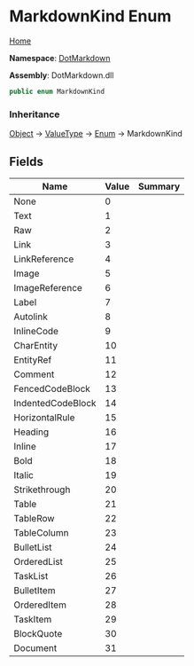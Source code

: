 # MarkdownKind Enum

[Home](../../README.md)

**Namespace**: [DotMarkdown](../README.md)

**Assembly**: DotMarkdown\.dll

```csharp
public enum MarkdownKind
```

### Inheritance

[Object](https://docs.microsoft.com/en-us/dotnet/api/system.object) &#x2192; [ValueType](https://docs.microsoft.com/en-us/dotnet/api/system.valuetype) &#x2192; [Enum](https://docs.microsoft.com/en-us/dotnet/api/system.enum) &#x2192; MarkdownKind

## Fields

| Name | Value | Summary |
| ---- | ----- | ------- |
| None | 0 |
| Text | 1 |
| Raw | 2 |
| Link | 3 |
| LinkReference | 4 |
| Image | 5 |
| ImageReference | 6 |
| Label | 7 |
| Autolink | 8 |
| InlineCode | 9 |
| CharEntity | 10 |
| EntityRef | 11 |
| Comment | 12 |
| FencedCodeBlock | 13 |
| IndentedCodeBlock | 14 |
| HorizontalRule | 15 |
| Heading | 16 |
| Inline | 17 |
| Bold | 18 |
| Italic | 19 |
| Strikethrough | 20 |
| Table | 21 |
| TableRow | 22 |
| TableColumn | 23 |
| BulletList | 24 |
| OrderedList | 25 |
| TaskList | 26 |
| BulletItem | 27 |
| OrderedItem | 28 |
| TaskItem | 29 |
| BlockQuote | 30 |
| Document | 31 |

